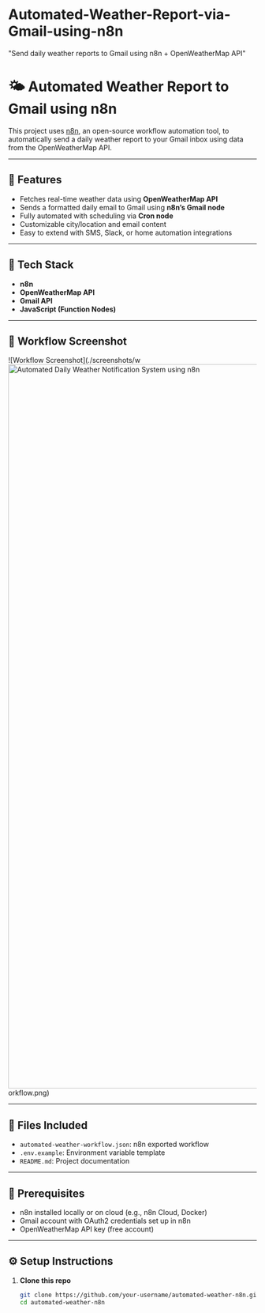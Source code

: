 # Automated-Weather-Report-via-Gmail-using-n8n
"Send daily weather reports to Gmail using n8n + OpenWeatherMap API"
# 🌤️ Automated Weather Report to Gmail using n8n

This project uses [n8n](https://n8n.io/), an open-source workflow automation tool, to automatically send a daily weather report to your Gmail inbox using data from the OpenWeatherMap API.

---

## 🚀 Features

- Fetches real-time weather data using **OpenWeatherMap API**
- Sends a formatted daily email to Gmail using **n8n’s Gmail node**
- Fully automated with scheduling via **Cron node**
- Customizable city/location and email content
- Easy to extend with SMS, Slack, or home automation integrations

---

## 🧰 Tech Stack

- **n8n**
- **OpenWeatherMap API**
- **Gmail API**
- **JavaScript (Function Nodes)**

---

## 📸 Workflow Screenshot

![Workflow Screenshot](./screenshots/w<img width="1466" alt="Automated Daily Weather Notification System using n8n" src="https://github.com/user-attachments/assets/0b7963ab-38f6-4fbd-a82e-4ac77a928848" />
orkflow.png)

---

## 📁 Files Included

- `automated-weather-workflow.json`: n8n exported workflow
- `.env.example`: Environment variable template
- `README.md`: Project documentation

---

## 🔑 Prerequisites

- n8n installed locally or on cloud (e.g., n8n Cloud, Docker)
- Gmail account with OAuth2 credentials set up in n8n
- OpenWeatherMap API key (free account)

---

## ⚙️ Setup Instructions

1. **Clone this repo**
   ```bash
   git clone https://github.com/your-username/automated-weather-n8n.git
   cd automated-weather-n8n
